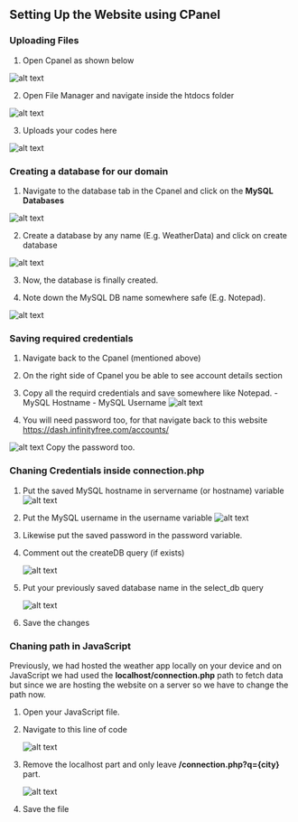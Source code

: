 ## Setting Up the Website using CPanel

### Uploading Files

1. Open Cpanel as shown below

![alt text](images/cpanel.png)

2. Open File Manager and navigate inside the htdocs folder

![alt text](images/filemanager.png)

3. Uploads your codes here

![alt text](images/upload.png)

### Creating a database for our domain

1. Navigate to the database tab in the Cpanel and click on the **MySQL Databases**

![alt text](images/database.png)

2. Create a database by any name (E.g. WeatherData) and click on create database

![alt text](images/create-db.png)

3. Now, the database is finally created.

4. Note down the MySQL DB name somewhere safe (E.g. Notepad).

![alt text](images/dbname.png)

### Saving required credentials

1. Navigate back to the Cpanel (mentioned above)

2. On the right side of Cpanel you be able to see account details section

3. Copy all the requird credentials and save somewhere like Notepad. - MySQL Hostname - MySQL Username
   ![alt text](images/credentials.png)

4. You will need password too, for that navigate back to this website https://dash.infinityfree.com/accounts/

![alt text](images/password.png)
Copy the password too.

### Chaning Credentials inside connection.php

1. Put the saved MySQL hostname in servername (or hostname) variable
   ![alt text](images/servername.png)

2. Put the MySQL username in the username variable
   ![alt text](images/username.png)

3. Likewise put the saved password in the password variable.

4. Comment out the createDB query (if exists)

   ![alt text](images/create-db-query.png)
5. Put your previously saved database name in the select_db query

   ![alt text](images/select-db-query.png)

6. Save the changes

### Chaning path in JavaScript

Previously, we had hosted the weather app locally on your device and on JavaScript we had used the **localhost/connection.php** path to fetch data but since we are hosting the website on a server so we have to change the path now.

1. Open your JavaScript file.

2. Navigate to this line of code

   ![alt text](images/fetch.png)

3. Remove the localhost part and only leave **/connection.php?q={city}** part.

   ![alt text](images/fetchfix.png)

4. Save the file